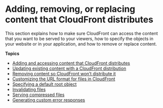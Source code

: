 # Adding, removing, or replacing content that CloudFront distributes<a name="AddRemoveReplaceObjects"></a>

This section explains how to make sure CloudFront can access the content that you want to be served to your viewers, how to specify the objects in your website or in your application, and how to remove or replace content\.

**Topics**
+ [Adding and accessing content that CloudFront distributes](AddingObjects.md)
+ [Updating existing content with a CloudFront distribution](UpdatingExistingObjects.md)
+ [Removing content so CloudFront won’t distribute it](RemovingObjects.md)
+ [Customizing the URL format for files in CloudFront](LinkFormat.md)
+ [Specifying a default root object](DefaultRootObject.md)
+ [Invalidating files](Invalidation.md)
+ [Serving compressed files](ServingCompressedFiles.md)
+ [Generating custom error responses](GeneratingCustomErrorResponses.md)